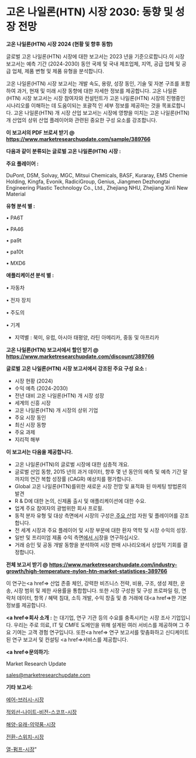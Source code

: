 # 고온 나일론(HTN) 시장 2030: 동향 및 성장 전망

<strong>고온 나일론(HTN) 시장 2024 (현황 및 향후 동향)</strong>

글로벌 고온 나일론(HTN) 시장에 대한 보고서는 2023 년을 기준으로합니다.이 시장 보고서는 예측 기간 (2024-2030) 동안 국제 및 국내 제조업체, 지역, 공급 업체 및 공급 업체, 제품 변형 및 제품 유형을 분석합니다.

고온 나일론(HTN) 시장 보고서는 개발 속도, 용량, 성장 동인, 기술 및 자본 구조를 포함하여 과거, 현재 및 미래 시장 동향에 대한 자세한 정보를 제공합니다. 고온 나일론(HTN) 시장 보고서는 시장 참여자와 컨설턴트가 고온 나일론(HTN) 시장의 진행중인 시나리오를 이해하는 데 도움이되는 포괄적 인 세부 정보를 제공하는 것을 목표로합니다. 고온 나일론(HTN) 개 시장 산업 보고서는 시장에 영향을 미치는 고온 나일론(HTN) 개 산업의 상위 산업 플레이어와 관련된 중요한 구성 요소를 강조합니다.



<strong>이 보고서의 PDF 브로셔 받기 @ <a href=https://www.marketresearchupdate.com/sample/389766>https://www.marketresearchupdate.com/sample/389766</a></strong>



<strong>다음과 같이 분류되는 글로벌 고온 나일론(HTN) 시장 :</strong>



<strong>주요 플레이어 :</strong>

DuPont, DSM, Solvay, MGC, Mitsui Chemicals, BASF, Kuraray, EMS Chemie Holding, Kingfa, Evonik, RadiciGroup, Genius, Jiangmen Dezhongtai Engineering Plastic Technology Co., Ltd., Zhejiang NHU, Zhejiang Xinli New Material



<strong>유형 분석 별 :</strong>

• PA6T

• PA46

• pa9t

• pa10t

• MXD6



<strong>애플리케이션 분석 별 :</strong>

• 자동차

• 전자 장치

• 주도의

• 기계

<ul>
  <li>지역별 : 북미, 유럽, 아시아 태평양, 라틴 아메리카, 중동 및 아프리카</li>
</ul>


<strong>고온 나일론(HTN) 보고서에서 할인 받기 @ <a href=https://www.marketresearchupdate.com/discount/389766>https://www.marketresearchupdate.com/discount/389766</a></strong>



<strong>글로벌 고온 나일론(HTN) 시장 보고서에서 강조된 주요 구성 요소 :</strong>
<ul>
  <li>시장 현황 (2024)</li>
  <li>수익 예측 (2024-2030)</li>
  <li>전년 대비 고온 나일론(HTN) 개 시장 성장</li>
  <li>세계의 신흥 시장</li>
  <li>고온 나일론(HTN) 개 시장의 상위 기업</li>
  <li>주요 시장 동인</li>
  <li>최신 시장 동향</li>
  <li>주요 과제</li>
  <li>지리적 해부</li>
</ul>


<strong>이 보고서는 다음을 제공합니다.</strong>
<ul>
  <li>고온 나일론(HTN)의 글로벌 시장에 대한 심층적 개요.</li>
  <li>글로벌 산업 동향, 2015 년의 과거 데이터, 향후 몇 년 동안의 예측 및 예측 기간 말까지의 연간 복합 성장률 (CAGR) 예상치를 평가합니다.</li>
  <li>Global 고온 나일론(HTN)를위한 새로운 시장 전망 및 표적화 된 마케팅 방법론의 발견</li>
  <li>R &amp; D에 대한 논의, 신제품 출시 및 애플리케이션에 대한 수요.</li>
  <li>업계 주요 참여자의 광범위한 회사 프로필.</li>
  <li>동적 분자 유형 및 대상 측면에서 시장의 구성은<a href=> 주요 산</a>업 자원 및 플레이어를 강조합니다.</li>
  <li>전 세계 시장과 주요 플레이어 및 시장 부문에 대한 환자 역학 및 시장 수익의 성장.</li>
  <li>일반 및 프리미엄 제품 수익 측면<a href=>에서 시</a>장을 연구하십시오.</li>
  <li>거래 승인 및 공동 개발 동향을 분석하여 시장 판매 시나리오에서 상업적 기회를 결정합니다.</li>
</ul>



<strong>전체 보고서 받기 @ <a href=https://www.marketresearchupdate.com/industry-growth/high-temperature-nylon-htn-market-statistices-389766>https://www.marketresearchupdate.com/industry-growth/high-temperature-nylon-htn-market-statistices-389766</a></strong>

이 연구는<a href=> 산업 존중</a> 체인, 강력한 비즈니스 전략, 비용, 구조, 생성 제한, 운송, 시장 범위 및 제한 사용률을 통합합니다. 또한 시장 구성원 및 구성 프로파일 링, 연락처 데이터, 항목 / 혜택 침대, 소득 개발, 수익 창출 및 총 거래에 대<a href=>한 기본 </a>정보를 제공합니다.



<strong><a href=>회사 소</a>개 :</strong>
는 대기업, 연구 기관 등의 수요를 충족시키는 시장 조사 기업입니다. 우리는 주로 의료, IT 및 CMFE 도메인을 위해 설계된 여러 서비스를 제공하며 그 주요 기여는 고객 경험 연구입니다. 또한<a href=> 연구 보</a>고서를 맞춤화하고 신디케이트 된 연구 보고서 및 컨설팅 <a href=>서비스</a>를 제공합니다.



<strong><a href=>문의하기:</a></strong>

Market Research Update

sales@marketresearchupdate.com



<strong>기타 보고서:</strong>

<a href=https://www.linkedin.com/pulse/에어-브러시-시장-진입-전략-및-위험-평가2029년-consumer-connection-chronicles-24-/>에어-브러시-시장</a>

<a href=https://www.linkedin.com/pulse/적외선-나이트-비전-스코프-시장-동향-및-성장-전망-consumer-connection-chronicles-24--43vmf/>적외선-나이트-비전-스코프-시장</a>

<a href=https://www.linkedin.com/pulse/해양-유래-의약품-시장-세분화-연구-및-목표-고객2029년-survey-savvy-insights-360-analysis-xzrzf/>해양-유래-의약품-시장</a>

<a href=https://www.linkedin.com/pulse/전환-스위치-시장-경쟁-분석-및-성장-잠재력-2030-market-matrix-musings-analysis-08a8f/>전환-스위치-시장</a>

<a href=https://www.linkedin.com/pulse/열-펌프-시장-경쟁-분석-및-성장-잠재력-2030-survey-spotlight-pro-24-analysis-kqduf/>열-펌프-시장</a>"
